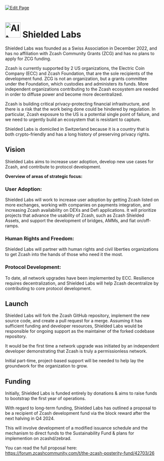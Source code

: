<a href="https://github.com/zechub/zechub/edit/main/site/Zcash_Organizations/Shielded_Labs.md" target="_blank">
  <img src="https://img.shields.io/badge/Edit-blue" alt="Edit Page"/>
</a>

# <img src="https://i.ibb.co/B31jLSb/image-2024-02-03-170120205.png" alt="Alt Text" width="50"/>    Shielded Labs


Shielded Labs was founded as a Swiss Association in December 2022, and has no affiliation with Zcash Community Grants (ZCG) and has no plans to apply for ZCG funding.

Zcash is currently supported by 2 US organizations, the Electric Coin Company (ECC) and Zcash Foundation, that are the sole recipients of the development fund. ZCG is not an organization, but a grants committee under the Foundation, which custodies and administers its funds. More independent organizations contributing to the Zcash ecosystem are needed in order to diffuse power and become more decentralized.

Zcash is building critical privacy-protecting financial infrastructure, and there is a risk that the work being done could be hindered by regulation. In particular, Zcash exposure to the US is a potential single point of failure, and we need to urgently build an ecosystem that is resistant to capture.  

Shielded Labs is domiciled in Switzerland because it is a country that is both crypto-friendly and has a long history of preserving privacy rights.

## Vision

Shielded Labs aims to increase user adoption, develop new use cases for Zcash, and contribute to protocol development. 

**Overview of areas of strategic focus:** 

### User Adoption: 

Shielded Labs will work to increase user adoption by getting Zcash listed on more exchanges, working with companies on payments integration, and increasing Zcash availability on DEXs and Defi applications. It will prioritize projects that advance the usability of Zcash, such as Zcash Shielded Assets, and support the development of bridges, AMMs, and fiat on/off-ramps.

### Human Rights and Freedom: 

Shielded Labs will partner with human rights and civil liberties organizations to get Zcash into the hands of those who need it the most.

### Protocol Development: 

To date, all network upgrades have been implemented by ECC. Resilience requires decentralization, and Shielded Labs will help Zcash decentralize by contributing to core protocol development.

## Launch

Shielded Labs will fork the Zcash GitHub repository, implement the new source code, and create a pull request for a merge. Assuming it has sufficient funding and developer resources, Shielded Labs would be responsible for ongoing support as the maintainer of the forked codebase repository.

It would be the first time a network upgrade was initiated by an independent developer demonstrating that Zcash is truly a permissionless network.

Initial part-time, project-based support will be needed to help lay the groundwork for the organization to grow.

## Funding

Initially, Shielded Labs is funded entirely by donations & aims to raise funds to bootstrap the first year of operations. 

With regard to long-term funding, Shielded Labs has outlined a proposal to be a recipient of Zcash development fund via the block reward after the next halving in Q4 2024. 

This will involve development of a modified issuance schedule and the mechanism to direct funds to the Sustainability Fund & plans for implemention on zcashd/zebrad. 

You can read the full proposal here:
https://forum.zcashcommunity.com/t/the-zcash-posterity-fund/42703/26
